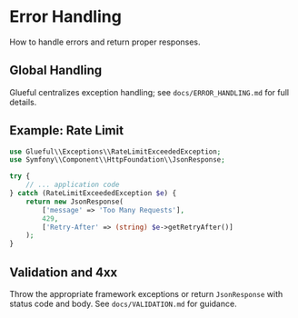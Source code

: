# Error Handling

How to handle errors and return proper responses.

## Global Handling

Glueful centralizes exception handling; see `docs/ERROR_HANDLING.md` for full details.

## Example: Rate Limit

```php
use Glueful\\Exceptions\\RateLimitExceededException;
use Symfony\\Component\\HttpFoundation\\JsonResponse;

try {
    // ... application code
} catch (RateLimitExceededException $e) {
    return new JsonResponse(
        ['message' => 'Too Many Requests'],
        429,
        ['Retry-After' => (string) $e->getRetryAfter()]
    );
}
```

## Validation and 4xx

Throw the appropriate framework exceptions or return `JsonResponse` with
status code and body. See `docs/VALIDATION.md` for guidance.
